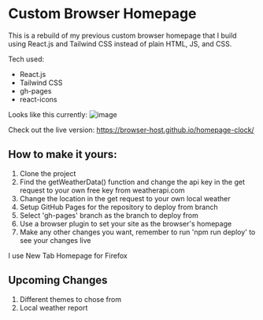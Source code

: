 
# Custom Browser Homepage
This is a rebuild of my previous custom browser homepage that I build using React.js and Tailwind CSS instead of plain HTML, JS, and CSS.

Tech used:
- React.js
- Tailwind CSS
- gh-pages
- react-icons

Looks like this currently:
![image](https://github.com/browser-host/homepage-clock/assets/92818054/24bdcf7a-58d6-4a86-866d-a30bcdffee06)

Check out the live version:
https://browser-host.github.io/homepage-clock/

## How to make it yours:
1. Clone the project
2. Find the getWeatherData() function and change the api key in the get request to your own free key from weatherapi.com
3. Change the location in the get request to your own local weather
4. Setup GitHub Pages for the repository to deploy from branch
5. Select 'gh-pages' branch as the branch to deploy from
6. Use a browser plugin to set your site as the browser's homepage
7. Make any other changes you want, remember to run 'npm run deploy' to see your changes live

I use New Tab Homepage for Firefox


## Upcoming Changes
1. Different themes to chose from
2. Local weather report
